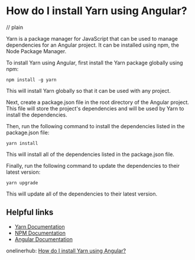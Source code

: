 # How do I install Yarn using Angular?
// plain

Yarn is a package manager for JavaScript that can be used to manage dependencies for an Angular project. It can be installed using npm, the Node Package Manager.

To install Yarn using Angular, first install the Yarn package globally using npm:

```
npm install -g yarn
```

This will install Yarn globally so that it can be used with any project.

Next, create a package.json file in the root directory of the Angular project. This file will store the project's dependencies and will be used by Yarn to install the dependencies.

Then, run the following command to install the dependencies listed in the package.json file:

```
yarn install
```

This will install all of the dependencies listed in the package.json file.

Finally, run the following command to update the dependencies to their latest version:

```
yarn upgrade
```

This will update all of the dependencies to their latest version.

## Helpful links
- [Yarn Documentation](https://yarnpkg.com/en/docs)
- [NPM Documentation](https://docs.npmjs.com/)
- [Angular Documentation](https://angular.io/docs)

onelinerhub: [How do I install Yarn using Angular?](https://onelinerhub.com/angularjs/how-do-i-install-yarn-using-angular)